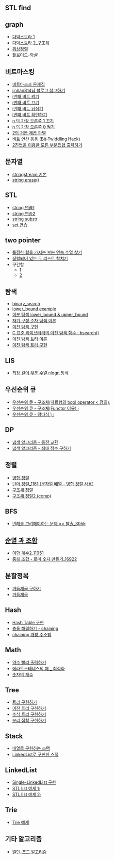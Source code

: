 ﻿
## STL find 



## graph

- [다익스트라 1](../inflearn/4.graph/80.cpp)
- [다익스트라 2_구조체](./80_2.cpp)
- [위상정렬](../inflearn/5.dp/topological.cpp)
- [플로이드-와샬](../dongbin/ch09/floyd.cpp)

## 비트마스킹

- [비트마스크 문제집](https://www.acmicpc.net/workbook/view/10005)
- [jinhan814님 블로그 참고하기](https://blog.naver.com/jinhan814/222624481044)
- [i번째 비트 켜기](../algorithm/bitmask/비트켜기.md)
- [i번째 비트 끄기](../algorithm/bitmask/비트끄기.md)
- [i번째 비트 뒤집기](../algorithm/bitmask/비트뒤집기.md)
- [i번째 비트 확인하기](../algorithm/bitmask/비트확인하기.md)
- [n 의 가장 오른쪽 1 끄기](../algorithm/bitmask/비트9.md)
- [n 의 가장 오른쪽 0 켜기](../algorithm/bitmask/비트10.md)
- [2의 거듭 제곱 판별](../algorithm/bitmask/거듭제곱판별.md)
- [비트 연산 응용 (Bit-Twiddling Hack)](../algorithm/bitmask/비트11.md)
- [2진법을 이용한 모든 부분집합 출력하기](../algorithm/bitmask/subset.cpp)


## 문자열

- [stringstream 기본](../good/string/stringstream.cpp)
- [string erase()](../good/string/erase.cpp)

## STL

- [string 연습1](../practice/01/stringEx.cpp)
- [string 연습2](../practice/01/stringEX2.cpp)
- [string substr](../practice/01/substr.cpp)
- [set 연습](../practice/01/setEx.cpp)

## two pointer

- [특정한 합을 가지는 부분 연속 수열 찾기](../dongbin/etc/twopointer1.cpp)
- [정렬되어 있는 두 리스트 합치기](../dongbin/etc/towpointer2.cpp)
- 구간합
  - [1](../dongbin/etc/prefix_sum.cpp)
  - [2](../dongbin/etc/prefix_sum2.cpp)

## 탐색

- [binary_search ](../baaaaakingdog/0x18_binary/1920_1.cpp)
- [lower_bound example](../good/lower_ex.cpp)
- [이분 탐색 lower_bound & upper_bound](../good/lu.md)
- [자기 구성 순차 탐색 이론](../algorithm/chapter06_search/탐색.md)
- [이진 탐색 구현](../algorithm/chapter06_search/BinarySearch.cpp)
- [C 표준 라이브러리의 이진 탐색 함수 : bsearch()](../algorithm/chapter06_search/BinarySearch2.cpp)
- [이진 탐색 트리 이론](../algorithm/chapter06_search/이진탐색트리.md)
- [이진 탐색 트리 구현](../algorithm/chapter06_search/BinarySearchTree.cpp)

## LIS

- [최장 길이 부분 수열 nlogn 방식](https://dyngina.tistory.com/16)

## 우선순위 큐

- [우선순위 큐 - 구조체(자료형의 bool operator < 정의)](../good/pq/pq1.cpp);
- [우선순위 큐 - 구조체(Functor 이용) ](../good/pq/pq2.cpp);
- [우선순위 큐 - 람다식 ) ](../good/pq/pq3.cpp);

## DP

- [냅색 알고리즘 - 동전 교환](../inflearn/5.dp/10.cpp)
- [냅색 알고리즘 - 최대 점수 구하기](../inflearn/5.dp/11.cpp)

## 정렬

- [병합 정렬](../algorithm/chapter12_divide_conquer/MergeSort.cpp)
- [단어 정렬_1181 (문자열 배열 - 병합 정렬 사용)](../solved/silver5/1181.cpp)
- [구조체 정렬](../practice/01/05.cpp)
- [구조체 정렬2 (comp)](../solved/silver5/5635.cpp)

## BFS
- [반례를 고려해야하는 문제 => 탈출_3055](../study/2022/week5/3055.cpp)

## [순열 과 조합](../good/순열과조합.md)

- [이항 계수2_11051](../baaaaakingdog/0x17_math/11051.cpp)
- [중복 조합 - 로마 숫자 만들기_16922](../study/2022/week5/16922.cpp)

## 분할정복

- [거듭제곱 구하기](../good/pow_.cpp)
- [거듭제곱](../solved/silver1/1629_1.cpp)
## Hash


- [Hash Table 구현](../algorithm/chapter08_hash/SimpleHashTable.cpp)
- [충돌 해결하기 - chaining](../algorithm/chapter08_hash/Chaining.cpp)
- [chaining  개방 주소법](../algorithm/chapter08_hash/OpenAddressing.cpp)

## Math

- [약수 빨리 출력하기](../solved/gold5/2981.cpp)
- [에라토스테네스의 체 _ 최적화](../baaaaakingdog/0x17_math/1929.cpp)
- [숫자의 개수](../inflearn/1.implement/12_1.cpp)

## Tree

- [트리 구현하기](../algorithm/chapter04_tree/Test_LCRSTree.c)
- [이진 트리 구현하기](../algorithm/chapter04_tree/SBT.c)
- [수식 트리 구현하기](../algorithm/chapter04_tree/ET.c)
- [분리 집합 구현하기](../algorithm/chapter04_tree/DisjointSet.c)

## Stack

- [배열로 구현하는 스택](../algorithm/chapter02_stack/ArrayStack.c)
- [LinkedList로 구현한 스택](../algorithm/chapter02_stack/LinkedListStack.cpp)

## LinkedList

- [Single-LinkedList 구현](../algorithm/chapter01_linkedList/test.c)
- [STL list  예제 1](../algorithm/chapter01_linkedList/list1.cpp);
- [STL list  예제 2](../algorithm/chapter01_linkedList/list2.cpp);

## Trie

- [Trie 예제](../algorithm/trie/trie2.cpp)

## 기타 알고리즘

- [벨만-포드 알고리즘](../inflearn/4.graph/벨만.md)